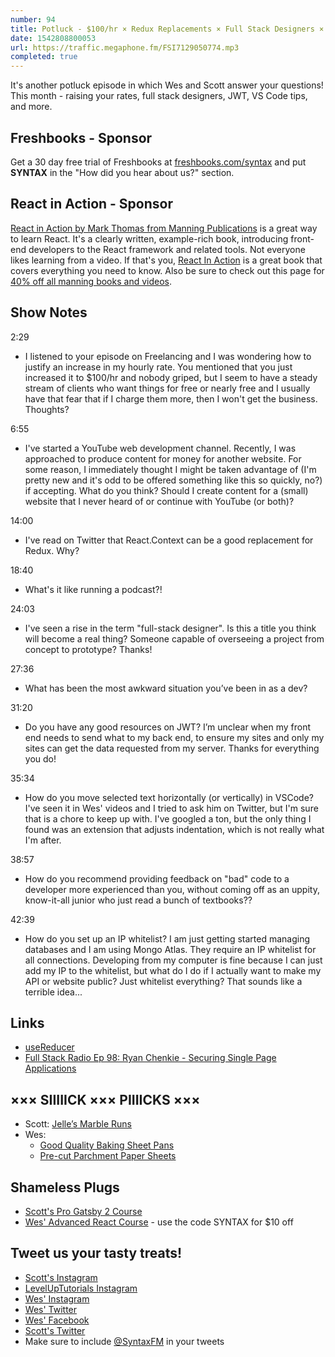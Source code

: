 ```yaml
---
number: 94
title: Potluck - $100/hr × Redux Replacements × Full Stack Designers × JWT × VS Code Tips × More
date: 1542808800053
url: https://traffic.megaphone.fm/FSI7129050774.mp3
completed: true
---
```


It's another potluck episode in which Wes and Scott answer your questions! This month - raising your rates, full stack designers, JWT, VS Code tips, and more.

## Freshbooks - Sponsor

Get a 30 day free trial of Freshbooks at [freshbooks.com/syntax](https://freshbooks.com/syntax) and put **SYNTAX** in the "How did you hear about us?" section.

## React in Action - Sponsor

[React in Action by Mark Thomas from Manning Publications](https://www.manning.com/books/react-in-action) is a great way to learn React. It's a clearly written, example-rich book, introducing front-end developers to the React framework and related tools. Not everyone likes learning from a video. If that's you, [React In Action](https://www.manning.com/books/react-in-action) is a great book that covers everything you need to know. Also be sure to check out this page for [40% off all manning books and videos](http://deals.manning.com/webdev/).

## Show Notes

2:29

* I listened to your episode on Freelancing and I was wondering how to justify an increase in my hourly rate. You mentioned that you just increased it to $100/hr and nobody griped, but I seem to have a steady stream of clients who want things for free or nearly free and I usually have that fear that if I charge them more, then I won't get the business. Thoughts?

6:55

* I've started a YouTube web development channel. Recently, I was approached to produce content for money for another website. For some reason, I immediately thought I might be taken advantage of (I'm pretty new and it's odd to be offered something like this so quickly, no?) if accepting. What do you think? Should I create content for a (small) website that I never heard of or continue with YouTube (or both)?

14:00

* I've read on Twitter that React.Context can be a good replacement for Redux. Why?

18:40

* What's it like running a podcast?!

24:03

* I've seen a rise in the term "full-stack designer". Is this a title you think will become a real thing? Someone capable of overseeing a project from concept to prototype? Thanks!

27:36

* What has been the most awkward situation you’ve been in as a dev?

31:20

* Do you have any good resources on JWT? I’m unclear when my front end needs to send what to my back end, to ensure my sites and only my sites can get the data requested from my server. Thanks for everything you do!

35:34

* How do you move selected text horizontally (or vertically) in VSCode? I've seen it in Wes' videos and I tried to ask him on Twitter, but I'm sure that is a chore to keep up with. I've googled a ton, but the only thing I found was an extension that adjusts indentation, which is not really what I'm after.

38:57

* How do you recommend providing feedback on "bad" code to a developer more experienced than you, without coming off as an uppity, know-it-all junior who just read a bunch of textbooks??

42:39

* How do you set up an IP whitelist? I am just getting started managing databases and I am using Mongo Atlas. They require an IP whitelist for all connections. Developing from my computer is fine because I can just add my IP to the whitelist, but what do I do if I actually want to make my API or website public? Just whitelist everything? That sounds like a terrible idea...

## Links
* [useReducer](https://reactjs.org/docs/hooks-reference.html#usereducer)
* [Full Stack Radio Ep 98: Ryan Chenkie - Securing Single Page Applications](http://www.fullstackradio.com/98)

## ××× SIIIIICK ××× PIIIICKS ×××

* Scott: [Jelle’s Marble Runs](https://www.youtube.com/channel/UCYJdpnjuSWVOLgGT9fIzL0g)
* Wes:
  * [Good Quality Baking Sheet Pans](https://amzn.to/2FjrQVW)
  * [Pre-cut Parchment Paper Sheets](https://amzn.to/2Dzli3F)

## Shameless Plugs

* [Scott's Pro Gatsby 2 Course](https://LevelUpTutorials.com/pro)
* [Wes' Advanced React Course](https://advancedreact.com/) - use the code SYNTAX for $10 off

## Tweet us your tasty treats!

* [Scott's Instagram](https://www.instagram.com/stolinski/)
* [LevelUpTutorials Instagram](https://www.instagram.com/LevelUpTutorials/)
* [Wes' Instagram](https://www.instagram.com/wesbos/)
* [Wes' Twitter](https://twitter.com/wesbos)
* [Wes' Facebook](https://www.facebook.com/wesbos.developer)
* [Scott's Twitter](https://twitter.com/stolinski)
* Make sure to include [@SyntaxFM](https://twitter.com/SyntaxFM) in your tweets
